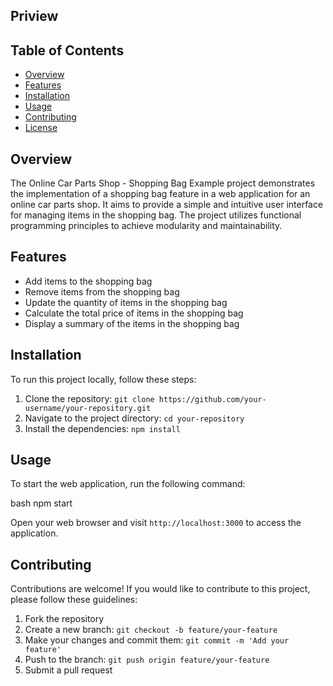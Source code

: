 ## Priview
[](https://github.com/danialeyz/shopping-bag-cars/blob/ca6e5a1ac3fd20aa7616c5fe8c83104b8d9a7959/Screen%20Shot%201402-07-26%20at%2019.22.07.png)
[](https://github.com/danialeyz/shopping-bag-cars/blob/ca6e5a1ac3fd20aa7616c5fe8c83104b8d9a7959/Screen%20Shot%201402-07-26%20at%2019.25.48.png)

## Table of Contents
- [Overview](#overview)
- [Features](#features)
- [Installation](#installation)
- [Usage](#usage)
- [Contributing](#contributing)
- [License](#license)

## Overview
The Online Car Parts Shop - Shopping Bag Example project demonstrates the implementation of a shopping bag feature in a web application for an online car parts shop. It aims to provide a simple and intuitive user interface for managing items in the shopping bag. The project utilizes functional programming principles to achieve modularity and maintainability.

## Features
- Add items to the shopping bag
- Remove items from the shopping bag
- Update the quantity of items in the shopping bag
- Calculate the total price of items in the shopping bag
- Display a summary of the items in the shopping bag

## Installation
To run this project locally, follow these steps:

1. Clone the repository: `git clone https://github.com/your-username/your-repository.git`
2. Navigate to the project directory: `cd your-repository`
3. Install the dependencies: `npm install`

## Usage
To start the web application, run the following command:

bash
npm start


Open your web browser and visit `http://localhost:3000` to access the application.

## Contributing
Contributions are welcome! If you would like to contribute to this project, please follow these guidelines:

1. Fork the repository
2. Create a new branch: `git checkout -b feature/your-feature`
3. Make your changes and commit them: `git commit -m 'Add your feature'`
4. Push to the branch: `git push origin feature/your-feature`
5. Submit a pull request
